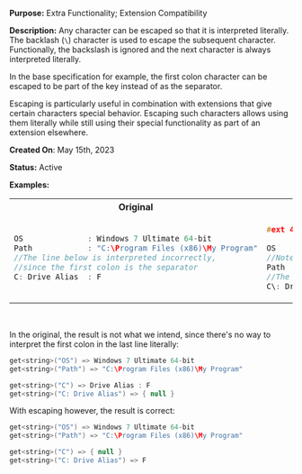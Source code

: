 **Purpose:** Extra Functionality; Extension Compatibility

**Description:**
Any character can be escaped so that it is interpreted literally.
The backlash (`\`) character is used to escape the subsequent character.
Functionally, the backslash is ignored and the next character is always interpreted literally.

In the base specification for example, the first colon character can be escaped to be part of the key instead of as the separator.

Escaping is particularly useful in combination with extensions that give certain characters special behavior. 
Escaping such characters allows using them literally while still using their special functionality as part of an extension elsewhere.

**Created On**: May 15th, 2023

**Status:** Active

**Examples:** 
<table><tr>

<th>Original</th><th>XLE-4</th>

</tr><tr><td>

```java
OS              : Windows 7 Ultimate 64-bit
Path            : "C:\Program Files (x86)\My Program"
//The line below is interpreted incorrectly,
//since the first colon is the separator
C: Drive Alias  : F 
```  

</td><td>

```cpp 
#ext 4

OS              : Windows 7 Ultimate 64-bit
//Note how backslash itself must now be escaped
Path            : "C:\\Program Files (x86)\\My Program"
//The below line is now interpreted correctly
C\: Drive Alias : F 
```

</td></tr></table>

<br/>

In the original, the result is not what we intend, since there's no way to interpret the first colon in the last line literally:
```java
get<string>("OS") => Windows 7 Ultimate 64-bit
get<string>("Path") => "C:\Program Files (x86)\My Program"

get<string>("C") => Drive Alias : F
get<string>("C: Drive Alias") => { null }
```

With escaping however, the result is correct:
```java
get<string>("OS") => Windows 7 Ultimate 64-bit
get<string>("Path") => "C:\Program Files (x86)\My Program"

get<string>("C") => { null }
get<string>("C: Drive Alias") => F
```